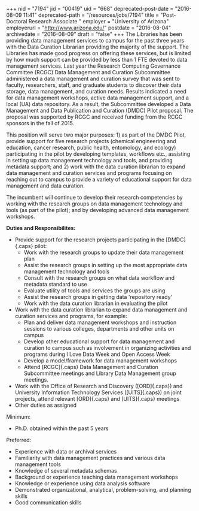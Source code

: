+++
nid = "7194"
jid = "00419"
uid = "668"
deprecated-post-date = "2016-08-09 11:41"
deprecated-path = "/resources/jobs/7194"
title = "Post-Doctoral Research Associate "
employer = "University of Arizona"
employerurl = "http://www.arizona.edu/"
postdate = "2016-08-04"
archivedate = "2016-08-09"
draft = "false"
+++
The Libraries has been providing data management services to campus for
the past three years with the Data Curation Librarian providing the
majority of the support. The Libraries has made good progress on
offering these services, but is limited by how much support can be
provided by less than 1 FTE devoted to data management services. Last
year the Research Computing Governance Committee (RCGC) Data Management
and Curation Subcommittee administered a data management and curation
survey that was sent to faculty, researchers, staff, and graduate
students to discover their data storage, data management, and curation
needs. Results indicated a need for data management workshops, active
data management support, and a local (UA) data repository. As a result,
the Subcommittee developed a Data Management and Data Publication and
Curation (DMDC) Pilot proposal. The proposal was supported by RCGC and
received funding from the RCGC sponsors in the fall of 2015.

This position will serve two major purposes: 1) as part of the DMDC
Pilot, provide support for five research projects (chemical engineering
and education, cancer research, public health, entomology, and ecology)
participating in the pilot by developing templates, workflows etc.,
assisting in setting up data management technology and tools, and
providing metadata support; and 2) work with the data curation librarian
to expand data management and curation services and programs focusing on
reaching out to campus to provide a variety of educational support for
data management and data curation.

The incumbent will continue to develop their research competencies by
working with the research groups on data management technology and tools
(as part of the pilot); and by developing advanced data management
workshops.

**Duties and Responsibilites:**

-   Provide support for the research projects participating in the
    [DMDC]{.caps} pilot:
    -   Work with the research groups to update their data management
        plan
    -   Assist the research groups in setting up the most appropriate
        data management technology and tools
    -   Consult with the research groups on what data workflow and
        metadata standard to use
    -   Evaluate utility of tools and services the groups are using
    -   Assist the research groups in getting data 'repository ready'
    -   Work with the data curation librarian in evaluating the pilot
-   Work with the data curation librarian to expand data management and
    curation services and programs, for example:
    -   Plan and deliver data management workshops and instruction
        sessions to various colleges, departments and other units on
        campus
    -   Develop other educational support for data management and
        curation to campus such as involvement in organizing activities
        and programs during I Love Data Week and Open Access Week
    -   Develop a model/framework for data management workshops
    -   Attend [RCGC]{.caps} Data Management and Curation Subcommittee
        meetings and Library Data Management group meetings.
-   Work with the Office of Research and Discovery ([ORD]{.caps}) and
    University Information Technology Services ([UITS]{.caps}) on joint
    projects, attend relevant [ORD]{.caps} and [UITS]{.caps} meetings
-   Other duties as assigned
  
Minimum:

-   Ph.D. obtained within the past 5 years

Preferred:

-   Experience with data or archival services
-   Familiarity with data management practices and various data
    management tools
-   Knowledge of several metadata schemas
-   Background or experience teaching data management workshops
-   Knowledge or experience using data analysis software
-   Demonstrated organizational, analytical, problem-solving, and
    planning skills
-   Good communication skills
